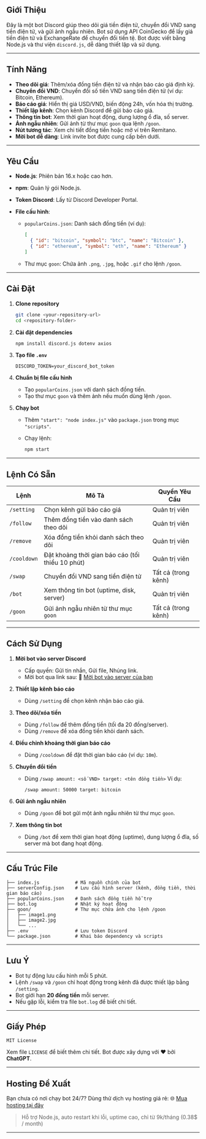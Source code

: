## Giới Thiệu

Đây là một bot Discord giúp theo dõi giá tiền điện tử, chuyển đổi VND sang tiền điện tử, và gửi ảnh ngẫu nhiên. Bot sử dụng API CoinGecko để lấy giá tiền điện tử và ExchangeRate để chuyển đổi tiền tệ. Bot được viết bằng Node.js và thư viện `discord.js`, dễ dàng thiết lập và sử dụng.

---

## Tính Năng

* **Theo dõi giá**: Thêm/xóa đồng tiền điện tử và nhận báo cáo giá định kỳ.
* **Chuyển đổi VND**: Chuyển đổi số tiền VND sang tiền điện tử (ví dụ: Bitcoin, Ethereum).
* **Báo cáo giá**: Hiển thị giá USD/VND, biến động 24h, vốn hóa thị trường.
* **Thiết lập kênh**: Chọn kênh Discord để gửi báo cáo giá.
* **Thông tin bot**: Xem thời gian hoạt động, dung lượng ổ đĩa, số server.
* **Ảnh ngẫu nhiên**: Gửi ảnh từ thư mục `goon` qua lệnh `/goon`.
* **Nút tương tác**: Xem chi tiết đồng tiền hoặc mở ví trên Remitano.
* **Mời bot dễ dàng**: Link invite bot được cung cấp bên dưới.

---

## Yêu Cầu

* **Node.js**: Phiên bản 16.x hoặc cao hơn.
* **npm**: Quản lý gói Node.js.
* **Token Discord**: Lấy từ Discord Developer Portal.
* **File cấu hình**:

  * `popularCoins.json`: Danh sách đồng tiền (ví dụ):

    ```json
    [
      { "id": "bitcoin", "symbol": "btc", "name": "Bitcoin" },
      { "id": "ethereum", "symbol": "eth", "name": "Ethereum" }
    ]
    ```

  * Thư mục `goon`: Chứa ảnh `.png`, `.jpg`, hoặc `.gif` cho lệnh `/goon`.

---

## Cài Đặt

1. **Clone repository**

   ```bash
   git clone <your-repository-url>
   cd <repository-folder>
   ```

2. **Cài đặt dependencies**

   ```bash
   npm install discord.js dotenv axios
   ```

3. **Tạo file `.env`**

   ```
   DISCORD_TOKEN=your_discord_bot_token
   ```

4. **Chuẩn bị file cấu hình**

   * Tạo `popularCoins.json` với danh sách đồng tiền.
   * Tạo thư mục `goon` và thêm ảnh nếu muốn dùng lệnh `/goon`.

5. **Chạy bot**

   * Thêm `"start": "node index.js"` vào `package.json` trong mục `"scripts"`.
   * Chạy lệnh:

     ```bash
     npm start
     ```

---

## Lệnh Có Sẵn

| Lệnh        | Mô Tả                                            | Quyền Yêu Cầu       |
| ----------- | ------------------------------------------------ | ------------------- |
| `/setting`  | Chọn kênh gửi báo cáo giá                        | Quản trị viên       |
| `/follow`   | Thêm đồng tiền vào danh sách theo dõi            | Quản trị viên       |
| `/remove`   | Xóa đồng tiền khỏi danh sách theo dõi            | Quản trị viên       |
| `/cooldown` | Đặt khoảng thời gian báo cáo (tối thiểu 10 phút) | Quản trị viên       |
| `/swap`     | Chuyển đổi VND sang tiền điện tử                 | Tất cả (trong kênh) |
| `/bot`      | Xem thông tin bot (uptime, disk, server)         | Quản trị viên       |
| `/goon`     | Gửi ảnh ngẫu nhiên từ thư mục `goon`             | Tất cả (trong kênh) |

---

## Cách Sử Dụng

1. **Mời bot vào server Discord**

   * Cấp quyền: Gửi tin nhắn, Gửi file, Nhúng link.
   * Mời bot qua link sau:
     🔗 [Mời bot vào server của bạn](https://discord.com/oauth2/authorize?client_id=1355517898394697808&permissions=35840&integration_type=0&scope=bot)

2. **Thiết lập kênh báo cáo**

   * Dùng `/setting` để chọn kênh nhận báo cáo giá.

3. **Theo dõi/xóa tiền**

   * Dùng `/follow` để thêm đồng tiền (tối đa 20 đồng/server).
   * Dùng `/remove` để xóa đồng tiền khỏi danh sách.

4. **Điều chỉnh khoảng thời gian báo cáo**

   * Dùng `/cooldown` để đặt thời gian báo cáo (ví dụ: `10m`).

5. **Chuyển đổi tiền**

   * Dùng `/swap amount: <số VND> target: <tên đồng tiền>`
     Ví dụ:

     ```
     /swap amount: 50000 target: bitcoin
     ```

6. **Gửi ảnh ngẫu nhiên**

   * Dùng `/goon` để bot gửi một ảnh ngẫu nhiên từ thư mục `goon`.

7. **Xem thông tin bot**

   * Dùng `/bot` để xem thời gian hoạt động (uptime), dung lượng ổ đĩa, số server mà bot đang hoạt động.

---

## Cấu Trúc File

```
├── index.js             # Mã nguồn chính của bot
├── serverConfig.json    # Lưu cấu hình server (kênh, đồng tiền, thời gian báo cáo)
├── popularCoins.json    # Danh sách đồng tiền hỗ trợ
├── bot.log              # Nhật ký hoạt động
├── goon/                # Thư mục chứa ảnh cho lệnh /goon
│   ├── image1.png
│   ├── image2.jpg
│   └── ...
├── .env                 # Lưu token Discord
└── package.json         # Khai báo dependency và scripts
```

---

## Lưu Ý

* Bot tự động lưu cấu hình mỗi 5 phút.
* Lệnh `/swap` và `/goon` chỉ hoạt động trong kênh đã được thiết lập bằng `/setting`.
* Bot giới hạn **20 đồng tiền** mỗi server.
* Nếu gặp lỗi, kiểm tra file `bot.log` để biết chi tiết.

---

## Giấy Phép

```
MIT License
```

Xem file `LICENSE` để biết thêm chi tiết.
Bot được xây dựng với ❤️ bởi **ChatGPT**.

---

## Hosting Đề Xuất

Bạn chưa có nơi chạy bot 24/7? Dùng thử dịch vụ hosting giá rẻ:
🌐 [Mua hosting tại đây]([HVMCloud](https://hvmcloud.net/))

> Hỗ trợ Node.js, auto restart khi lỗi, uptime cao, chỉ từ 9k/tháng (0.38$ / month)

---


